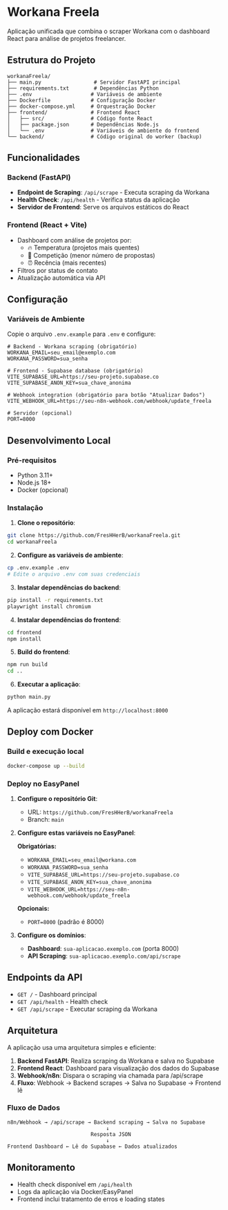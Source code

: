 # Workana Freela

Aplicação unificada que combina o scraper Workana com o dashboard React para análise de projetos freelancer.

## Estrutura do Projeto

```
workanaFreela/
├── main.py                 # Servidor FastAPI principal
├── requirements.txt        # Dependências Python
├── .env                   # Variáveis de ambiente
├── Dockerfile             # Configuração Docker
├── docker-compose.yml     # Orquestração Docker
├── frontend/              # Frontend React
│   ├── src/               # Código fonte React
│   ├── package.json       # Dependências Node.js
│   └── .env               # Variáveis de ambiente do frontend
└── backend/               # Código original do worker (backup)
```

## Funcionalidades

### Backend (FastAPI)
- **Endpoint de Scraping**: `/api/scrape` - Executa scraping da Workana
- **Health Check**: `/api/health` - Verifica status da aplicação
- **Servidor de Frontend**: Serve os arquivos estáticos do React

### Frontend (React + Vite)
- Dashboard com análise de projetos por:
  - 🔥 Temperatura (projetos mais quentes)
  - 🎯 Competição (menor número de propostas)
  - ⏰ Recência (mais recentes)
- Filtros por status de contato
- Atualização automática via API

## Configuração

### Variáveis de Ambiente

Copie o arquivo `.env.example` para `.env` e configure:

```env
# Backend - Workana scraping (obrigatório)
WORKANA_EMAIL=seu_email@exemplo.com
WORKANA_PASSWORD=sua_senha

# Frontend - Supabase database (obrigatório)
VITE_SUPABASE_URL=https://seu-projeto.supabase.co
VITE_SUPABASE_ANON_KEY=sua_chave_anonima

# Webhook integration (obrigatório para botão "Atualizar Dados")
VITE_WEBHOOK_URL=https://seu-n8n-webhook.com/webhook/update_freela

# Servidor (opcional)
PORT=8000
```

## Desenvolvimento Local

### Pré-requisitos
- Python 3.11+
- Node.js 18+
- Docker (opcional)

### Instalação

1. **Clone o repositório**:
```bash
git clone https://github.com/FresHHerB/workanaFreela.git
cd workanaFreela
```

2. **Configure as variáveis de ambiente**:
```bash
cp .env.example .env
# Edite o arquivo .env com suas credenciais
```

3. **Instalar dependências do backend**:
```bash
pip install -r requirements.txt
playwright install chromium
```

4. **Instalar dependências do frontend**:
```bash
cd frontend
npm install
```

5. **Build do frontend**:
```bash
npm run build
cd ..
```

6. **Executar a aplicação**:
```bash
python main.py
```

A aplicação estará disponível em `http://localhost:8000`

## Deploy com Docker

### Build e execução local
```bash
docker-compose up --build
```

### Deploy no EasyPanel

1. **Configure o repositório Git**:
   - URL: `https://github.com/FresHHerB/workanaFreela`
   - Branch: `main`

2. **Configure estas variáveis no EasyPanel**:

   **Obrigatórias:**
   - `WORKANA_EMAIL=seu_email@workana.com`
   - `WORKANA_PASSWORD=sua_senha`
   - `VITE_SUPABASE_URL=https://seu-projeto.supabase.co`
   - `VITE_SUPABASE_ANON_KEY=sua_chave_anonima`
   - `VITE_WEBHOOK_URL=https://seu-n8n-webhook.com/webhook/update_freela`

   **Opcionais:**
   - `PORT=8000` (padrão é 8000)

3. **Configure os domínios**:
   - **Dashboard**: `sua-aplicacao.exemplo.com` (porta 8000)
   - **API Scraping**: `sua-aplicacao.exemplo.com/api/scrape`

## Endpoints da API

- `GET /` - Dashboard principal
- `GET /api/health` - Health check
- `GET /api/scrape` - Executar scraping da Workana

## Arquitetura

A aplicação usa uma arquitetura simples e eficiente:

1. **Backend FastAPI**: Realiza scraping da Workana e salva no Supabase
2. **Frontend React**: Dashboard para visualização dos dados do Supabase
3. **Webhook/n8n**: Dispara o scraping via chamada para /api/scrape
4. **Fluxo**: Webhook → Backend scrapes → Salva no Supabase → Frontend lê

### Fluxo de Dados
```
n8n/Webhook → /api/scrape → Backend scraping → Salva no Supabase
                                ↓
                           Resposta JSON
                                ↓
Frontend Dashboard ← Lê do Supabase ← Dados atualizados
```

## Monitoramento

- Health check disponível em `/api/health`
- Logs da aplicação via Docker/EasyPanel
- Frontend inclui tratamento de erros e loading states